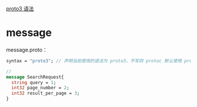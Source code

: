 [proto3 语法](https://developers.google.com/protocol-buffers/docs/proto3)

# message

message.proto：

```protobuf
syntax = "proto3"; // 声明当前使用的语法为 proto3，不写则 protoc 默认使用 proto2 语法，proto 文件的第一行必须是非空、非注释行！

// 
message SearchRequest{
  string query = 1;
  int32 page_number = 2;
  int32 result_per_page = 3;
}
```


